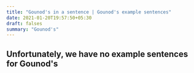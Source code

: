 ```yaml
---
title: "Gounod's in a sentence | Gounod's example sentences"
date: 2021-01-20T19:57:50+05:30
draft: falses
summary: "Gounod's"
---
```

## Unfortunately, we have no example sentences for Gounod's                 

